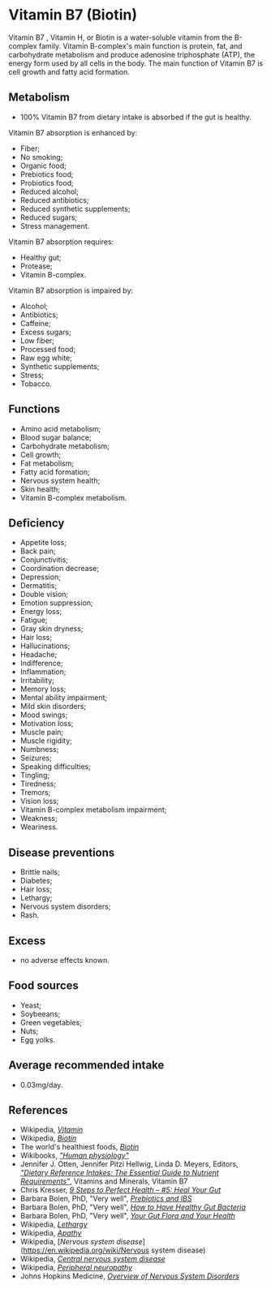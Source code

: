# Vitamin B7 (Biotin)
Vitamin B7 , Vitamin H, or Biotin is a water-soluble vitamin from the B-complex family. Vitamin B-complex's main function is protein, fat, and carbohydrate metabolism and produce adenosine triphosphate (ATP), the energy form used by all cells in the body. The main function of Vitamin B7 is cell growth and fatty acid formation.

## Metabolism
- 100% Vitamin B7 from dietary intake is absorbed if the gut is healthy.

Vitamin B7 absorption is enhanced by:
- Fiber;
- No smoking;
- Organic food;
- Prebiotics food;
- Probiotics food;
- Reduced alcohol;
- Reduced antibiotics;
- Reduced synthetic supplements;
- Reduced sugars;
- Stress management.

Vitamin B7 absorption requires:
- Healthy gut;
- Protease;
- Vitamin B-complex.

Vitamin B7 absorption is impaired by:
- Alcohol;
- Antibiotics;
- Caffeine;
- Excess sugars;
- Low fiber;
- Processed food;
- Raw egg white;
- Synthetic supplements;
- Stress;
- Tobacco.

## Functions
- Amino acid metabolism;
- Blood sugar balance;
- Carbohydrate metabolism;
- Cell growth;
- Fat metabolism;
- Fatty acid formation;
- Nervous system health;
- Skin health;
- Vitamin B-complex metabolism.

## Deficiency
- Appetite loss;
- Back pain;
- Conjunctivitis;
- Coordination decrease;
- Depression;
- Dermatitis;
- Double vision;
- Emotion suppression;
- Energy loss;
- Fatigue;
- Gray skin dryness;
- Hair loss;
- Hallucinations;
- Headache;
- Indifference;
- Inflammation;
- Irritability;
- Memory loss;
- Mental ability impairment;
- Mild skin disorders;
- Mood swings;
- Motivation loss;
- Muscle pain;
- Muscle rigidity;
- Numbness;
- Seizures;
- Speaking difficulties;
- Tingling;
- Tiredness;
- Tremors;
- Vision loss;
- Vitamin B-complex metabolism impairment;
- Weakness;
- Weariness.

## Disease preventions
- Brittle nails;
- Diabetes;
- Hair loss;
- Lethargy;
- Nervous system disorders;
- Rash.

## Excess
- no adverse effects known.

## Food sources
- Yeast;
- Soybeeans;
- Green vegetables;
- Nuts;
- Egg yolks.

## Average recommended intake
- 0.03mg/day.

## References
- Wikipedia, [_Vitamin_](https://en.wikipedia.org/wiki/Vitamin)
- Wikipedia, [_Biotin_](https://en.wikipedia.org/wiki/Biotin)
- The world's healthiest foods, [_Biotin_](http://www.whfoods.com/genpage.php?tname=nutrient&dbid=42)
- Wikibooks, [_"Human physiology"_](https://en.Wikibooks.org/wiki/Human_Physiology/Nutrition#Vitamins)
- Jennifer J. Otten, Jennifer Pitzi Hellwig, Linda D. Meyers, Editors, 
[_"Dietary Reference Intakes: The Essential Guide to Nutrient Requirements"_](https://www.amazon.com/Dietary-Reference-Intakes-Essential-Requirements/dp/0309157420), Vitamins and Minerals, Vitamin B7
- Chris Kresser, [_9 Steps to Perfect Health – #5: Heal Your Gut_](https://chriskresser.com/9-steps-to-perfect-health-5-heal-your-gut/)
- Barbara Bolen, PhD, "Very well", [_Prebiotics and IBS_](https://www.verywell.com/prebiotics-and-ibs-1944748)
- Barbara Bolen, PhD, "Very well", [_How to Have Healthy Gut Bacteria_](https://www.verywell.com/how-to-have-healthy-gut-bacteria-1945326)
- Barbara Bolen, PhD, "Very well", [_Your Gut Flora and Your Health_](https://www.verywell.com/what-are-your-gut-flora-1944914)
- Wikipedia, [_Lethargy_](https://en.wikipedia.org/wiki/Lethargy)
- Wikipedia, [_Apathy_](https://en.wikipedia.org/wiki/Apathy)
- Wikipedia, [_Nervous system disease_](https://en.wikipedia.org/wiki/Nervous system disease)
- Wikipedia, [_Central nervous system disease_](https://en.wikipedia.org/wiki/Central_nervous_system_disease)
- Wikipedia, [_Peripheral neuropathy_](https://en.wikipedia.org/wiki/Peripheral_neuropathy)
- Johns Hopkins Medicine, [_Overview of Nervous System Disorders_](http://www.hopkinsmedicine.org/healthlibrary/conditions/nervous_system_disorders/overview_of_nervous_system_disorders_85,P00799/)